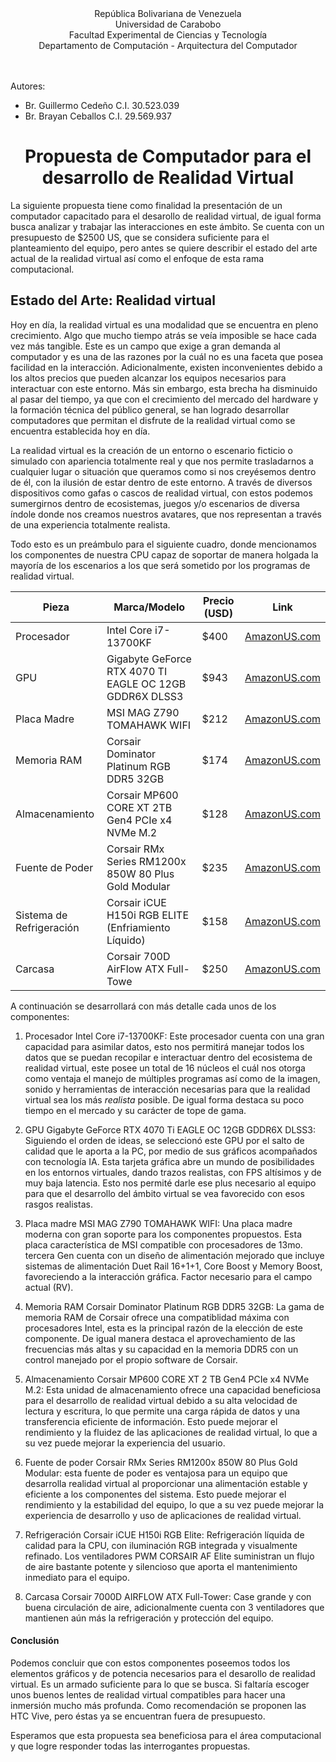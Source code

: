 ﻿<center> República Bolivariana de Venezuela </center>

<center>Universidad de Carabobo</center>

<center> Facultad Experimental de Ciencias y Tecnología </center> 

<center> Departamento de Computación - Arquitectura del Computador </center>

<br>
<br>

Autores:
* Br. Guillermo Cedeño C.I. 30.523.039
* Br. Brayan Ceballos C.I. 29.569.937

# <center> Propuesta de Computador para el desarrollo de Realidad Virtual </center>

La siguiente propuesta tiene como finalidad la presentación de un computador capacitado para el desarollo de realidad virtual, de igual forma busca analizar y trabajar las interacciones en este ámbito. Se cuenta con un presupuesto de $2500 US, que se considera suficiente para el planteamiento del equipo, pero antes se quiere describir el estado del arte actual de la realidad virtual así como el enfoque de esta rama computacional.

## Estado del Arte: Realidad virtual

Hoy en día, la realidad virtual es una modalidad que se encuentra en pleno crecimiento. Algo que mucho tiempo atrás se veía imposible se hace cada vez más tangible. Este es un campo que exige a gran demanda al computador y es una de las razones por la cuál no es una faceta que posea facilidad en la interacción. Adicionalmente, existen inconvenientes debido a los altos precios que pueden alcanzar los equipos necesarios para interactuar con este entorno. Más sin embargo, esta brecha ha disminuido al pasar del tiempo, ya que con el crecimiento del mercado del hardware y la formación técnica del público general, se han logrado desarrollar computadores que permitan el disfrute de la realidad virtual como se encuentra establecida hoy en día.

La realidad virtual es la creación de un entorno o escenario ficticio o simulado con apariencia totalmente real y que nos permite trasladarnos a cualquier lugar o situación que queramos como si nos creyésemos dentro de él, con la ilusión de estar dentro de este entorno. A través de diversos dispositivos como gafas o cascos de realidad virtual, con estos podemos sumergirnos dentro de ecosistemas, juegos y/o escenarios de diversa índole donde nos creamos nuestros avatares, que nos representan a través de una experiencia totalmente realista.

Todo esto es un preámbulo para el siguiente cuadro, donde mencionamos los componentes de nuestra CPU capaz de soportar de manera holgada la mayoría de los escenarios a los que será sometido por los programas de realidad virtual.

| Pieza | Marca/Modelo | Precio (USD) | Link |
| --- | --- | --- | --- |
| Procesador | Intel Core i7-13700KF | $400 | [AmazonUS.com](https://www.amazon.com/-/es/i7-13700KF-generaci%C3%B3n-Procesador-escritorio-n%C3%BAcleos/dp/B0BCDL7F5W/ref=sr_1_1?keywords=i7%2B13700kf&qid=1689083059&sprefix=i7%2Caps%2C549&sr=8-1&th=1) |
| GPU | Gigabyte GeForce RTX 4070 TI EAGLE OC 12GB GDDR6X DLSS3 | $943 | [AmazonUS.com](https://www.amazon.com/-/es/Gigabyte-ventiladores-WINDFORCE-GV-N407TGAMING-OC-12GD/dp/B0BRR2R8HH/ref=sr_1_1?__mk_es_US=%C3%85M%C3%85%C5%BD%C3%95%C3%91&crid=1CGQ2SWINMWJX&keywords=Gigabyte+GeForce+RTX+4070+Ti+EAGLE+OC+12GB+GDDR6X+DLSS3&qid=1689100379&sprefix=corsair+icue+h150i+rgb+elite+enfriador+l%C3%ADquido+de+cpu%2Caps%2C364&sr=8-1) | 
|Placa Madre | MSI MAG Z790 TOMAHAWK WIFI | $212 | [AmazonUS.com](https://www.amazon.com/-/es/MAG-Z790-compatible-procesadores-generaci%C3%B3n/dp/B0BL8K1YH1/ref=sr_1_1?__mk_es_US=%C3%85M%C3%85%C5%BD%C3%95%C3%91&crid=3DBPZOPPC3ITK&keywords=MSI+MAG+Z790+TOMAHAWK+WIFI&qid=1689100461&sprefix=corsair+icue+h150i+rgb+elite+enfriador+l%C3%ADquido+de+cpu%2Caps%2C368&sr=8-1) |
| Memoria RAM | Corsair Dominator Platinum RGB DDR5 32GB | $174 | [AmazonUS.com](https://www.amazon.es/Corsair-Optimizada-Regulaci%C3%B3n-Refrigeraci%C3%B3n-Ultrabrillantes/dp/B0BPLCCR1J/ref=sr_1_1_sspa?keywords=ram+ddr5+6400mhz&qid=1689085504&sprefix=ram+ddr5+6400%2Caps%2C342&sr=8-1-spons&sp_csd=d2lkZ2V0TmFtZT1zcF9hdGY&psc=1) |
| Almacenamiento | Corsair MP600 CORE XT 2TB Gen4 PCIe x4 NVMe M.2 | $128 | [AmazonUS.com](https://www.amazon.es/Corsair-MP600-Core-PCIe-Gen4/dp/B0BZ5J9W22/ref=sr_1_1?__mk_es_ES=%C3%85M%C3%85%C5%BD%C3%95%C3%91&crid=1TSJUIJ36E41V&keywords=corsair+mp600+core+xt+2tb+gen4+pcie+x4+nvme+m.2&qid=1689101249&sprefix=corsair+mp600+core+xt+2+tb+gen4+pcie+x4+nvme+m.2%2Caps%2C442&sr=8-1) |
| Fuente de Poder | Corsair RMx Series RM1200x 850W 80 Plus Gold Modular | $235 | [AmazonUS.com](https://www.amazon.es/Corsair-RM1200x-Alimentaci%C3%B3n-Totalmente-Modular/dp/B0BPSYHY41/ref=sr_1_1_sspa?__mk_es_ES=%C3%85M%C3%85%C5%BD%C3%95%C3%91&keywords=Corsair+RMx+Series+RM850x+850W+80+Plus+Gold+Modular&qid=1689101370&sr=8-1-spons&sp_csd=d2lkZ2V0TmFtZT1zcF9hdGY&psc=1) |
| Sistema de Refrigeración | Corsair iCUE H150i RGB ELITE (Enfriamiento Líquido) | $158 | [AmazonUS.com](https://www.amazon.com/-/es/Enfriador-din%C3%A1micos-ventiladores-radiador-compatible/dp/B09YCHFXQL/ref=sr_1_1?__mk_es_US=%C3%85M%C3%85%C5%BD%C3%95%C3%91&keywords=orsair+iCUE+H150i+RGB+Elite+Enfriador+l%C3%ADquido+de+CPU&qid=1689100224&sr=8-1) |
| Carcasa | Corsair 700D AirFlow ATX Full-Towe | $250 | [AmazonUS.com](https://www.amazon.es/Corsair-Full-Tower-Ventiladores-Incluidos-Repetidor/dp/B094442NL5/ref=sr_1_6?__mk_es_ES=%C3%85M%C3%85%C5%BD%C3%95%C3%91&keywords=Caja%3A+Corsair+iCUE+5000D+RGB+AIRFLOW+Cristal+Templado+USB+3.2+Blanca&qid=1689085858&sr=8-6) |

A continuación se desarrollará con más detalle cada unos de los componentes: 

1. Procesador Intel Core i7-13700KF: Este procesador cuenta con una gran capacidad para asimilar datos, esto nos permitirá manejar todos los datos que se puedan recopilar e interactuar dentro del ecosistema de realidad virtual, este posee un total de 16 núcleos el cuál nos otorga como ventaja el manejo de múltiples programas así como de la imagen, sonido y herramientas de interacción necesarias para que la realidad virtual sea los más _realista_ posible. De igual forma destaca su poco tiempo en el mercado y su carácter de tope de gama.


2. GPU Gigabyte GeForce RTX 4070 Ti EAGLE OC 12GB GDDR6X DLSS3: Siguiendo el orden de ideas, se seleccionó este GPU por el salto de calidad que le aporta a la PC, por medio de sus gráficos acompañados con tecnología IA. Esta tarjeta gráfica abre un mundo de posibilidades en los entornos virtuales, dando trazos realistas, con FPS altísimos y de muy baja latencia. Esto nos permité darle ese plus necesario al equipo para que el desarrollo del ámbito virtual se vea favorecido con esos rasgos realistas.

3. Placa madre MSI MAG Z790 TOMAHAWK WIFI: Una placa madre moderna con gran soporte para los componentes propuestos. Esta placa característica de MSI compatible con procesadores de 13mo. tercera Gen cuenta con un diseño de alimentación mejorado que incluye sistemas de alimentación Duet Rail 16+1+1, Core Boost y Memory Boost, favoreciendo a la interacción gráfica. Factor necesario para el campo actual (RV).

4. Memoria RAM Corsair Dominator Platinum RGB DDR5 32GB: La gama de memoria RAM de Corsair ofrece una compatiblidad máxima con procesadores Intel, esta es la principal razón de la elección de este componente. De igual manera destaca el aprovechamiento de las frecuencias más altas y su capacidad en la memoria DDR5 con un control manejado por el propio software de Corsair.

5. Almacenamiento Corsair MP600 CORE XT 2 TB Gen4 PCIe x4 NVMe M.2: Esta unidad de almacenamiento ofrece una capacidad beneficiosa para el desarrollo de realidad virtual debido a su alta velocidad de lectura y escritura, lo que permite una carga rápida de datos y una transferencia eficiente de información. Esto puede mejorar el rendimiento y la fluidez de las aplicaciones de realidad virtual, lo que a su vez puede mejorar la experiencia del usuario.

6. Fuente de poder Corsair RMx Series RM1200x 850W 80 Plus Gold Modular: esta fuente de poder es ventajosa para un equipo que desarrolla realidad virtual al proporcionar una alimentación estable y eficiente a los componentes del sistema. Esto puede mejorar el rendimiento y la estabilidad del equipo, lo que a su vez puede mejorar la experiencia de desarrollo y uso de aplicaciones de realidad virtual.

7. Refrigeración Corsair iCUE H150i RGB Elite: Refrigeración líquida de calidad para la CPU, con iluminación RGB integrada y visualmente refinado. Los ventiladores PWM CORSAIR AF Elite suministran un flujo de aire bastante potente y silencioso que aporta el mantenimiento inmediato para el equipo.


8. Carcasa Corsair 7000D AIRFLOW ATX Full-Tower: Case grande y con buena circulación de aire, adicionalmente cuenta con 3 ventiladores que mantienen aún más la refrigeración y protección del equipo.

#### Conclusión
Podemos concluir que con estos componentes poseemos todos los elementos gráficos y de potencia necesarios para el desarollo de realidad virtual. Es un armado suficiente para lo que se busca. Si faltaría escoger unos buenos lentes de realidad virtual compatibles para hacer una inmersión mucho más profunda. Como recomendación se proponen las HTC Vive, pero éstas ya se encuentran fuera de presupuesto.

Esperamos que esta propuesta sea beneficiosa para el área computacional y que logre responder todas las interrogantes propuestas.